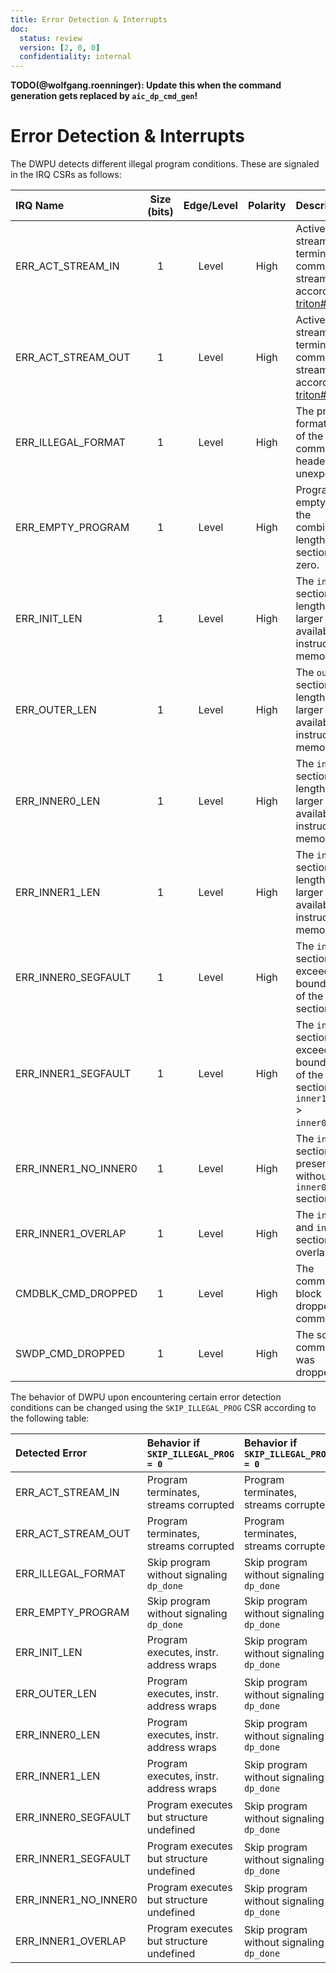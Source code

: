 ```yaml
---
title: Error Detection & Interrupts
doc:
  status: review
  version: [2, 0, 0]
  confidentiality: internal
---
```


**TODO(@wolfgang.roenninger): Update this when the command generation gets replaced by `aic_dp_cmd_gen`!**

# Error Detection & Interrupts

The DWPU detects different illegal program conditions. These are signaled in the IRQ CSRs as follows:

| IRQ Name             | Size (bits) | Edge/Level | Polarity | Description |
|:-------------------- |:-----------:|:----------:|:--------:|:----------- |
| ERR_ACT_STREAM_IN    | 1           | Level      | High     | Active input stream while terminating command stream according to [triton#88](https://git.axelera.ai/ai-hw-team/triton/-/issues/88) |
| ERR_ACT_STREAM_OUT   | 1           | Level      | High     | Active output stream while terminating command stream according to [triton#88](https://git.axelera.ai/ai-hw-team/triton/-/issues/88) |
| ERR_ILLEGAL_FORMAT   | 1           | Level      | High     | The provided format index of the command header is unexpected. |
| ERR_EMPTY_PROGRAM    | 1           | Level      | High     | Program is empty, i.e., the combined lengths of all sections is zero. |
| ERR_INIT_LEN         | 1           | Level      | High     | The `init` section length is larger than available instruction memory. |
| ERR_OUTER_LEN        | 1           | Level      | High     | The `outer` section length is larger than available instruction memory. |
| ERR_INNER0_LEN       | 1           | Level      | High     | The `inner0` section length is larger than available instruction memory. |
| ERR_INNER1_LEN       | 1           | Level      | High     | The `inner1` section length is larger than available instruction memory. |
| ERR_INNER0_SEGFAULT  | 1           | Level      | High     | The `inner0` section exceeds the boundaries of the `outer` section. |
| ERR_INNER1_SEGFAULT  | 1           | Level      | High     | The `inner1` section exceeds the boundaries of the `outer` section. Or `inner1_start` > `inner0_start`. |
| ERR_INNER1_NO_INNER0 | 1           | Level      | High     | The `inner1` section is present without an `inner0` section. |
| ERR_INNER1_OVERLAP   | 1           | Level      | High     | The `inner1` and `inner0` sections are overlapping. |
| CMDBLK_CMD_DROPPED   | 1           | Level      | High     | The command block dropped a command. |
| SWDP_CMD_DROPPED     | 1           | Level      | High     | The software command was dropped. |

The behavior of DWPU upon encountering certain error detection conditions can be changed using the `SKIP_ILLEGAL_PROG`
CSR according to the following table:

| Detected Error      | Behavior if `SKIP_ILLEGAL_PROG = 0`      | Behavior if `SKIP_ILLEGAL_PROG = 0`      |
|:------------------- |:---------------------------------------- |:---------------------------------------- |
|ERR_ACT_STREAM_IN    | Program terminates, streams corrupted    | Program terminates, streams corrupted    |
|ERR_ACT_STREAM_OUT   | Program terminates, streams corrupted    | Program terminates, streams corrupted    |
|ERR_ILLEGAL_FORMAT   | Skip program without signaling `dp_done` | Skip program without signaling `dp_done` |
|ERR_EMPTY_PROGRAM    | Skip program without signaling `dp_done` | Skip program without signaling `dp_done` |
|ERR_INIT_LEN         | Program executes, instr. address wraps   | Skip program without signaling `dp_done` |
|ERR_OUTER_LEN        | Program executes, instr. address wraps   | Skip program without signaling `dp_done` |
|ERR_INNER0_LEN       | Program executes, instr. address wraps   | Skip program without signaling `dp_done` |
|ERR_INNER1_LEN       | Program executes, instr. address wraps   | Skip program without signaling `dp_done` |
|ERR_INNER0_SEGFAULT  | Program executes but structure undefined | Skip program without signaling `dp_done` |
|ERR_INNER1_SEGFAULT  | Program executes but structure undefined | Skip program without signaling `dp_done` |
|ERR_INNER1_NO_INNER0 | Program executes but structure undefined | Skip program without signaling `dp_done` |
|ERR_INNER1_OVERLAP   | Program executes but structure undefined | Skip program without signaling `dp_done` |
